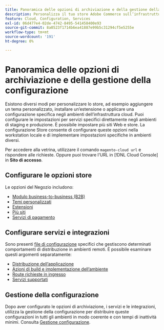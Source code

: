 ```yaml
---
title: Panoramica delle opzioni di archiviazione e della gestione della configurazione
description: Personalizza il tuo store Adobe Commerce sull’infrastruttura cloud.
feature: Cloud, Configuration, Services
exl-id: 06d477e4-02de-4742-8495-541458400e93
source-git-commit: 8a0523f1714b6ea41887e99b5c31294cf5e5255e
workflow-type: tm+mt
source-wordcount: '191'
ht-degree: 0%

---
```


# Panoramica delle opzioni di archiviazione e della gestione della configurazione

Esistono diversi modi per personalizzare lo store, ad esempio aggiungere un tema personalizzato, installare un’estensione o applicare una configurazione specifica negli ambienti dell’infrastruttura cloud. Puoi configurare le impostazioni per servizi specifici direttamente negli ambienti di staging e produzione. È possibile impostare più siti Web e store. La configurazione Store consente di configurare queste opzioni nella workstation locale e di implementare impostazioni specifiche in ambienti diversi.

Per accedere alla vetrina, utilizzare il comando `magento-cloud url` e rispondere alle richieste. Oppure puoi trovare l&#39;URL in [!DNL Cloud Console] in **Sito di accesso**.

## Configurare le opzioni store

Le opzioni del Negozio includono:

* [Modulo business-to-business (B2B)](b2b-module.md)
* [Temi personalizzati](custom-theme.md)
* [Estensioni](extensions.md)
* [Più siti](multiple-sites.md)
* [Servizi di pagamento](paypal.md)

## Configurare servizi e integrazioni

Sono presenti [file di configurazione](../environment/overview.md) specifici che gestiscono determinati comportamenti di distribuzione in ambienti remoti. È possibile esaminare questi argomenti separatamente:

* [Distribuzione dell’applicazione](../application/configure-app-yaml.md)
* [Azioni di build e implementazione dell’ambiente](../environment/configure-env-yaml.md)
* [Route richieste in ingresso](../routes/routes-yaml.md)
* [Servizi supportati](../services/services-yaml.md)

## Gestione della configurazione

Dopo aver configurato le opzioni di archiviazione, i servizi e le integrazioni, utilizza la gestione della configurazione per distribuire queste configurazioni in tutti gli ambienti in modo coerente e con tempi di inattività minimi. Consulta [Gestione configurazione](store-settings.md).
